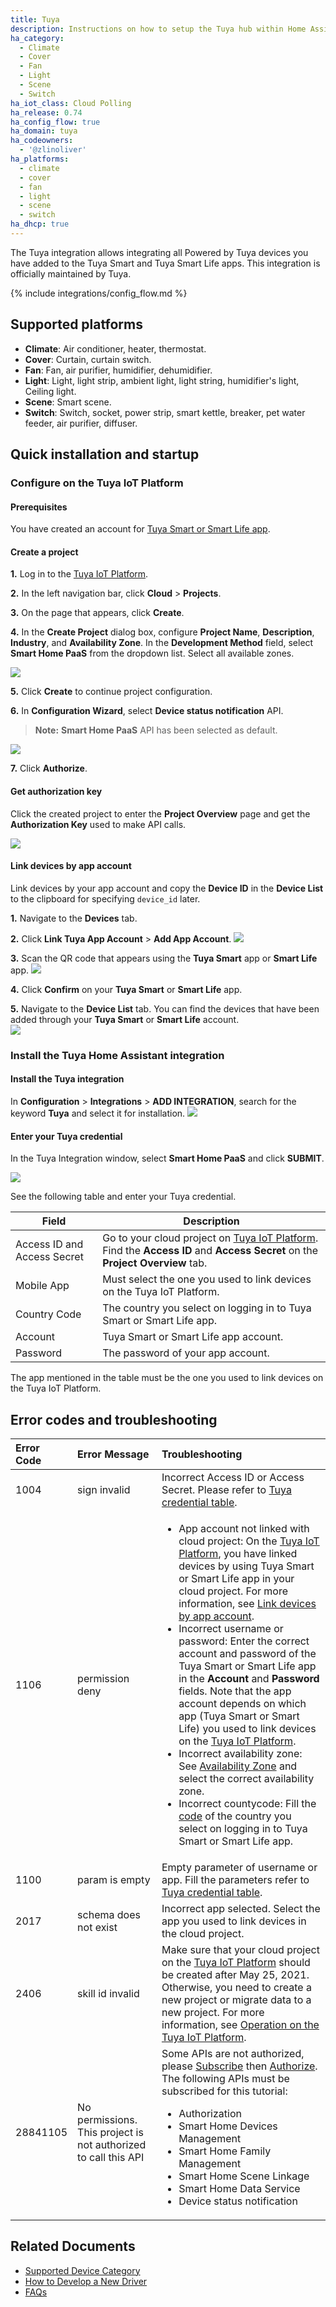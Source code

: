 ```yaml
---
title: Tuya
description: Instructions on how to setup the Tuya hub within Home Assistant.
ha_category:
  - Climate
  - Cover
  - Fan
  - Light
  - Scene
  - Switch
ha_iot_class: Cloud Polling
ha_release: 0.74
ha_config_flow: true
ha_domain: tuya
ha_codeowners:
  - '@zlinoliver'
ha_platforms:
  - climate
  - cover
  - fan
  - light
  - scene
  - switch
ha_dhcp: true
---
```


The Tuya integration allows integrating all Powered by Tuya devices you have added to the Tuya Smart and Tuya Smart Life apps. This integration is officially maintained by Tuya.

{% include integrations/config_flow.md %}

## Supported platforms
- **Climate**: Air conditioner, heater, thermostat.
- **Cover**: Curtain, curtain switch.
- **Fan**: Fan, air purifier, humidifier, dehumidifier.
- **Light**: Light, light strip, ambient light, light string, humidifier's light, Ceiling light.
- **Scene**: Smart scene.
- **Switch**: Switch, socket, power strip, smart kettle, breaker, pet water feeder, air purifier, diffuser.

## Quick installation and startup

### Configure on the Tuya IoT Platform

#### Prerequisites

You have created an account for [Tuya Smart or Smart Life app](https://developer.tuya.com/en/docs/iot/tuya-smart-app-smart-life-app-advantages?id=K989rqa49rluq#title-1-Download).

#### Create a project

**1.** Log in to the [Tuya IoT Platform](https://iot.tuya.com/).

**2.** In the left navigation bar, click **Cloud** > **Projects**.

**3.** On the page that appears, click **Create**.

**4.** In the **Create Project** dialog box, configure **Project Name**, **Description**, **Industry**, and **Availability Zone**. In the **Development Method** field, select **Smart Home PaaS** from the dropdown list. Select all available zones.

![](/images/integrations/tuya/image_001.png)
	
**5.** Click **Create** to continue project configuration.

**6.** In **Configuration Wizard**, select **Device status notification** API.
   > **Note:** **Smart Home PaaS** API has been selected as default.
   
![](/images/integrations/tuya/image_002.png)

**7.** Click **Authorize**.

#### Get authorization key

Click the created project to enter the **Project Overview** page and get the **Authorization Key** used to make API calls.

![](/images/integrations/tuya/image_003.png)

#### Link devices by app account

Link devices by your app account and copy the **Device ID** in the **Device List** to the clipboard for specifying `device_id` later.

**1.** Navigate to the **Devices** tab.

**2.** Click **Link Tuya App Account** > **Add App Account**.
![](/images/integrations/tuya/image_004.png)

**3.** Scan the QR code that appears using the **Tuya Smart** app or **Smart Life** app.
![](/images/integrations/tuya/image_005.png)

**4.** Click **Confirm** on your **Tuya Smart** or **Smart Life** app.

**5.** Navigate to the **Device List** tab. You can find the devices that have been added through your **Tuya Smart** or **Smart Life** account.   
![](/images/integrations/tuya/image_006.png)

### Install the Tuya Home Assistant integration

#### Install the Tuya integration

In **Configuration** > **Integrations** > **ADD INTEGRATION**, search for the keyword **Tuya** and select it for installation.
![](/images/integrations/tuya/image_007.png)

#### Enter your Tuya credential

In the Tuya Integration window, select **Smart Home PaaS** and click **SUBMIT**.

![](/images/integrations/tuya/image_008.png)

See the following table and enter your Tuya credential.

| Field | Description |
| ------- | -------- |
| Access ID and Access Secret| Go to your cloud project on [Tuya IoT Platform](https://iot.tuya.com/). Find the **Access ID** and **Access Secret** on the **Project Overview** tab.|
| Mobile App | Must select the one you used to link devices on the Tuya IoT Platform. |
| Country Code | The country you select on logging in to Tuya Smart or Smart Life app.|
| Account | Tuya Smart or Smart Life app account. |
| Password | The password of your app account. |

<p class='note'>The app mentioned in the table must be the one you used to link devices on the Tuya IoT Platform.</p>

## Error codes and troubleshooting

|Error Code|Error Message|Troubleshooting|
|:----|:--------|:------------------------------|
|1004| sign invalid| Incorrect Access ID or Access Secret. Please refer to [Tuya credential table](https://github.com/tuya/tuya-home-assistant/wiki/Install-Tuya-v2?_source=d10de34623e3daca5b02e3c31528a0c4#3-enter-your-tuya-credential).
|1106|permission deny|<ul><li> App account not linked with cloud project: On the [Tuya IoT Platform](https://iot.tuya.com/cloud/), you have linked devices by using Tuya Smart or Smart Life app in your cloud project. For more information, see [Link devices by app account](https://developer.tuya.com/en/docs/iot/Platform_Configuration_smarthome?id=Kamcgamwoevrx&_source=7a356dd493196a01bb9021b7680a2a45#title-3-Link%20devices%20by%20app%20account).</li><li> Incorrect username or password: Enter the correct account and password of the Tuya Smart or Smart Life app in the **Account** and **Password** fields. Note that the app account depends on which app (Tuya Smart or Smart Life) you used to link devices on the [Tuya IoT Platform](https://iot.tuya.com/cloud/).</li><li>Incorrect availability zone: See [Availability Zone](https://github.com/tuya/tuya-home-assistant/wiki/Tuya-IoT-Platform-Configuration-Guide-Using-Smart-Home-PaaS#region--available-zone-correspondence) and select the correct availability zone.</li><li>Incorrect countycode: Fill the [code](https://countrycode.org/) of the country you select on logging in to Tuya Smart or Smart Life app.</li></ul>|
|1100|param is empty| Empty parameter of username or app. Fill the parameters refer to [Tuya credential table](https://github.com/tuya/tuya-home-assistant/wiki/Install-Tuya-v2?_source=d10de34623e3daca5b02e3c31528a0c4#3-enter-your-tuya-credential).
|2017|schema does not exist| Incorrect app selected. Select the app you used to link devices in the cloud project.|
| 2406 | skill id invalid | Make sure that your cloud project on the [Tuya IoT Platform](https://iot.tuya.com/cloud/) should be created after May 25, 2021. Otherwise, you need to create a new project or migrate data to a new project. For more information, see [Operation on the Tuya IoT Platform](https://developer.tuya.com/en/docs/iot/migrate-from-an-older-version?id=Kamee9wtbd00b#title-3-Operation%20on%20the%20Tuya%20IoT%20Platform).|
| 28841105 |No permissions. This project is not authorized to call this API| Some APIs are not authorized, please  [Subscribe](https://developer.tuya.com/en/docs/iot/applying-for-api-group-permissions?id=Ka6vf012u6q76#title-2-Subscribe%20to%20cloud%20products) then [Authorize](https://developer.tuya.com/en/docs/iot/applying-for-api-group-permissions?id=Ka6vf012u6q76#title-3-Authorize%20projects%20to%20call%20the%20cloud%20product). The following APIs must be subscribed for this tutorial: <ul><li>Authorization</li><li>Smart Home Devices Management</li><li>Smart Home Family Management</li><li>Smart Home Scene Linkage</li><li>Smart Home Data Service</li><li>Device status notification</li></ul>|

## Related Documents

- [Supported Device Category](https://github.com/tuya/tuya-home-assistant/wiki/Supported-Device-Category?_source=f5f782752be3c4a9157ec47514d6091b)
- [How to Develop a New Driver](https://github.com/tuya/tuya-home-assistant/wiki/How-to-Develop-a-New-Driver?_source=dbf3bf17966af48325e4328b2535eefe)
- [FAQs](https://github.com/tuya/tuya-home-assistant/wiki/FAQs)
